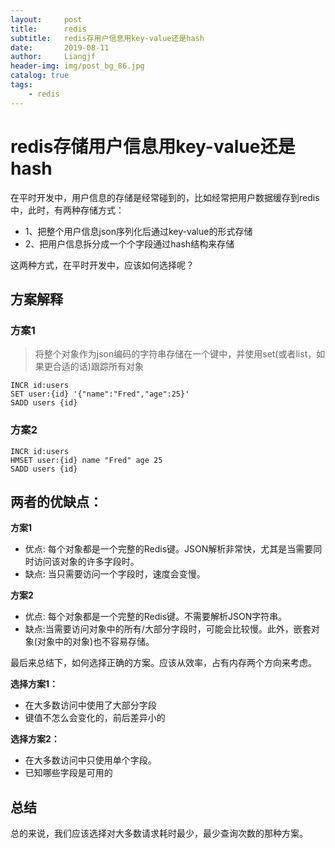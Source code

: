 ```yaml
---
layout:     post                  
title:      redis
subtitle:   redis存用户信息用key-value还是hash
date:       2019-08-11          
author:     Liangjf                  
header-img: img/post_bg_86.jpg
catalog: true                      
tags:                       
    - redis
---
```


# redis存储用户信息用key-value还是hash

在平时开发中，用户信息的存储是经常碰到的，比如经常把用户数据缓存到redis中，此时，有两种存储方式：

- 1、把整个用户信息json序列化后通过key-value的形式存储
- 2、把用户信息拆分成一个个字段通过hash结构来存储

这两种方式，在平时开发中，应该如何选择呢？

## 方案解释

### 方案1

> 将整个对象作为json编码的字符串存储在一个键中，并使用set(或者list，如果更合适的话)跟踪所有对象

    INCR id:users
    SET user:{id} '{"name":"Fred","age":25}'
    SADD users {id}

### 方案2

    INCR id:users
    HMSET user:{id} name "Fred" age 25
    SADD users {id}

## 两者的优缺点：

**方案1**

- 优点: 每个对象都是一个完整的Redis键。JSON解析非常快，尤其是当需要同时访问该对象的许多字段时。
- 缺点: 当只需要访问一个字段时，速度会变慢。

**方案2**

- 优点: 每个对象都是一个完整的Redis键。不需要解析JSON字符串。
- 缺点:当需要访问对象中的所有/大部分字段时，可能会比较慢。此外，嵌套对象(对象中的对象)也不容易存储。

最后来总结下，如何选择正确的方案。应该从效率，占有内存两个方向来考虑。

**选择方案1：**

- 在大多数访问中使用了大部分字段
- 键值不怎么会变化的，前后差异小的

**选择方案2：**

- 在大多数访问中只使用单个字段。
- 已知哪些字段是可用的

## 总结
总的来说，我们应该选择对大多数请求耗时最少，最少查询次数的那种方案。







